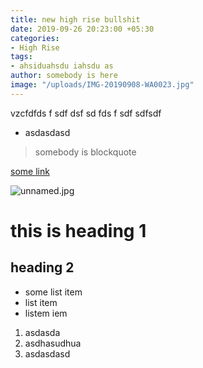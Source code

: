 ```yaml
---
title: new high rise bullshit
date: 2019-09-26 20:23:00 +05:30
categories:
- High Rise
tags:
- ahsiduahsdu iahsdu as
author: somebody is here
image: "/uploads/IMG-20190908-WA0023.jpg"
---
```


vzcfdfds f sdf dsf sd fds f sdf sdfsdf

* asdasdasd

> somebody is blockquote

[some link](http://google.com)

![unnamed.jpg](/uploads/unnamed.jpg)

# this is heading 1

## heading 2

- some list item
- list item
- listem iem

1. asdasda
2. asdhasudhua
3. asdasdasd

